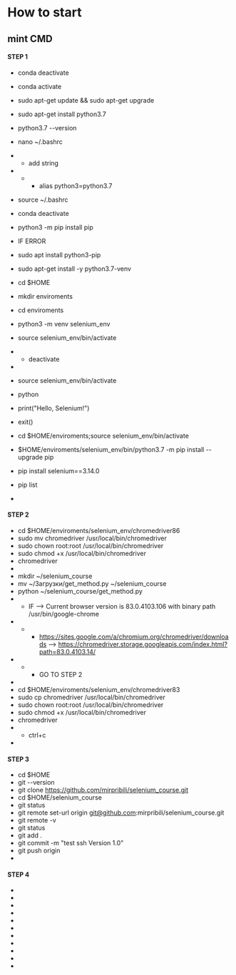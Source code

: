 # How to start

## mint CMD

#### STEP 1
- conda deactivate
- conda activate

- sudo apt-get update && sudo apt-get upgrade
- sudo apt-get install python3.7
- python3.7 --version
- nano ~/.bashrc
- - add string
- - - alias python3=python3.7
- source ~/.bashrc
- conda deactivate
- python3 -m pip install pip
- IF ERROR
- sudo apt install python3-pip
- sudo apt-get install -y python3.7-venv
- cd $HOME
- mkdir enviroments
- cd enviroments
- python3 -m venv selenium_env
- source selenium_env/bin/activate
- - deactivate
-
- source selenium_env/bin/activate
- python
- print("Hello, Selenium!")
- exit()
- cd $HOME/enviroments;source selenium_env/bin/activate
- $HOME/enviroments/selenium_env/bin/python3.7 -m pip install --upgrade pip
- pip install selenium==3.14.0
- pip list
- 
#### STEP 2
- cd $HOME/enviroments/selenium_env/chromedriver86
- sudo mv chromedriver /usr/local/bin/chromedriver
- sudo chown root:root /usr/local/bin/chromedriver
- sudo chmod +x /usr/local/bin/chromedriver
- chromedriver
- 
- mkdir ~/selenium_course
-  mv  ~/Загрузки/get_method.py ~/selenium_course
- python  ~/selenium_course/get_method.py
- - IF --> Current browser version is 83.0.4103.106 with binary path /usr/bin/google-chrome
- - - https://sites.google.com/a/chromium.org/chromedriver/downloads --> https://chromedriver.storage.googleapis.com/index.html?path=83.0.4103.14/
- - - GO TO STEP 2
- 
- cd $HOME/enviroments/selenium_env/chromedriver83
- sudo cp chromedriver /usr/local/bin/chromedriver
- sudo chown root:root /usr/local/bin/chromedriver
- sudo chmod +x /usr/local/bin/chromedriver
- chromedriver
- - ctrl+c
- 
#### STEP 3
- cd $HOME
- git --version
- git clone https://github.com/mirpribili/selenium_course.git
- cd $HOME/selenium_course
- git status
- git remote set-url origin git@github.com:mirpribili/selenium_course.git
- git remote -v
- git status
- git add .
- git commit -m "test ssh Version 1.0"
- git push origin
- 
#### STEP 4
- 
- 
- 
- 
- 
- 
- 
- 
- 
- 
- 